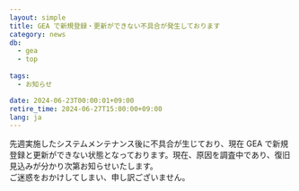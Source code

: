 ```yaml
---
layout: simple
title: GEA で新規登録・更新ができない不具合が発生しております
category: news
db:
  - gea
  - top
  
tags:
  - お知らせ

date: 2024-06-23T00:00:01+09:00
retire_time: 2024-06-27T15:00:00+09:00
lang: ja
---
```


先週実施したシステムメンテナンス後に不具合が生じており、現在 GEA で新規登録と更新ができない状態となっております。現在、原因を調査中であり、復旧見込みが分かり次第お知らせいたします。  
ご迷惑をおかけしてしまい、申し訳ございません。
